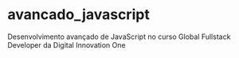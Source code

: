 # avancado_javascript
Desenvolvimento avançado de JavaScript no curso Global Fullstack Developer da Digital Innovation One

